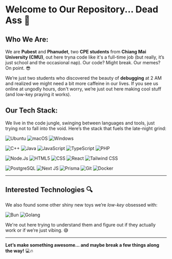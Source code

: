 # Welcome to Our Repository... Dead Ass 👀

## Who We Are:
We are **Pubest** and **Phanudet**, two **CPE students** from **Chiang Mai University (CMU)**, out here tryna code like it's a full-time job (but really, it’s just school and the occasional nap). Our code? Might break. Our memes? On point. 😎

We’re just two students who discovered the beauty of **debugging** at 2 AM and realized we might need a bit more caffeine in our lives. If you see us online at ungodly hours, don't worry, we’re just out here making cool stuff (and low-key praying it works).

## Our Tech Stack:
We live in the code jungle, swinging between languages and tools, just trying not to fall into the void. Here’s the stack that fuels the late-night grind:

![Ubuntu](https://img.shields.io/badge/Ubuntu-E95420?style=for-the-badge&logo=ubuntu&logoColor=white)
![macOS](https://img.shields.io/badge/macOS-000000?style=for-the-badge&logo=apple&logoColor=white)
![Windows](https://img.shields.io/badge/Windows-0078D6?style=for-the-badge&logo=windows&logoColor=white)

![C++](https://img.shields.io/badge/C%2B%2B-00599C?style=for-the-badge&logo=c%2B%2B&logoColor=white)
![Java](https://img.shields.io/badge/Java-ED8B00?style=for-the-badge&logo=openjdk&logoColor=white)
![JavaScript](https://img.shields.io/badge/JavaScript-F7DF1E?style=for-the-badge&logo=javascript&logoColor=black)
![TypeScript](https://img.shields.io/badge/TypeScript-3178C6?style=for-the-badge&logo=typescript&logoColor=white)
![PHP](https://img.shields.io/badge/php-%23777BB4.svg?style=for-the-badge&logo=php&logoColor=white)

![Node.Js](https://img.shields.io/badge/Node.js-339933?style=for-the-badge&logo=node.js&logoColor=white)
![HTML5](https://img.shields.io/badge/HTML5-E34F26?style=for-the-badge&logo=html5&logoColor=white)
![CSS](https://img.shields.io/badge/CSS-563d7c?&style=for-the-badge&logo=css3&logoColor=white)
![React](https://img.shields.io/badge/React-61DAFB?style=for-the-badge&logo=react&logoColor=black)
![Tailwind CSS](https://img.shields.io/badge/Tailwind_CSS-06B6D4?style=for-the-badge&logo=tailwind-css&logoColor=white)

![PostgreSQL](https://img.shields.io/badge/PostgreSQL-4169E1?style=for-the-badge&logo=postgresql&logoColor=white)
![Next JS](https://img.shields.io/badge/Next-black?style=for-the-badge&logo=next.js&logoColor=white)
![Prisma](https://img.shields.io/badge/Prisma-3982CE?style=for-the-badge&logo=Prisma&logoColor=white)
![Git](https://img.shields.io/badge/git-%23F05033.svg?style=for-the-badge&logo=git&logoColor=white)
![Docker](https://img.shields.io/badge/docker-%230db7ed.svg?style=for-the-badge&logo=docker&logoColor=white)

---

## Interested Technologies 🔍

We also found some other shiny new toys we’re *low-key* obsessed with:

![Bun](https://img.shields.io/badge/Bun-000000?style=for-the-badge&logo=bun&logoColor=white)
![Golang](https://img.shields.io/badge/Golang-00ADD8?style=for-the-badge&logo=go&logoColor=white)

We're out here trying to understand them and figure out if they actually work or if we’re just vibing. 😅

---

**Let’s make something awesome... and maybe break a few things along the way!** 💻🔥
